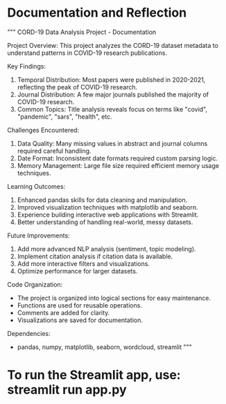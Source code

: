 # Documentation and Reflection
"""
CORD-19 Data Analysis Project - Documentation

Project Overview:
This project analyzes the CORD-19 dataset metadata to understand patterns in COVID-19 research publications.

Key Findings:
1. Temporal Distribution: Most papers were published in 2020-2021, reflecting the peak of COVID-19 research.
2. Journal Distribution: A few major journals published the majority of COVID-19 research.
3. Common Topics: Title analysis reveals focus on terms like "covid", "pandemic", "sars", "health", etc.

Challenges Encountered:
1. Data Quality: Many missing values in abstract and journal columns required careful handling.
2. Date Format: Inconsistent date formats required custom parsing logic.
3. Memory Management: Large file size required efficient memory usage techniques.

Learning Outcomes:
1. Enhanced pandas skills for data cleaning and manipulation.
2. Improved visualization techniques with matplotlib and seaborn.
3. Experience building interactive web applications with Streamlit.
4. Better understanding of handling real-world, messy datasets.

Future Improvements:
1. Add more advanced NLP analysis (sentiment, topic modeling).
2. Implement citation analysis if citation data is available.
3. Add more interactive filters and visualizations.
4. Optimize performance for larger datasets.

Code Organization:
- The project is organized into logical sections for easy maintenance.
- Functions are used for reusable operations.
- Comments are added for clarity.
- Visualizations are saved for documentation.

Dependencies:
- pandas, numpy, matplotlib, seaborn, wordcloud, streamlit
"""

# To run the Streamlit app, use: streamlit run app.py